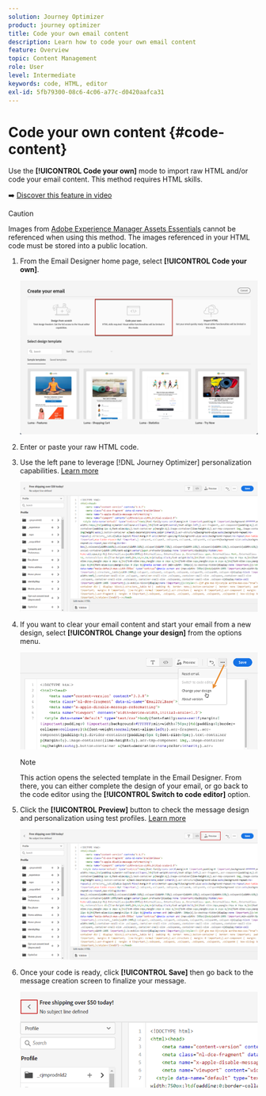 ```yaml
---
solution: Journey Optimizer
product: journey optimizer
title: Code your own email content
description: Learn how to code your own email content
feature: Overview
topic: Content Management
role: User
level: Intermediate
keywords: code, HTML, editor
exl-id: 5fb79300-08c6-4c06-a77c-d0420aafca31
---
```

# Code your own content {#code-content}

Use the **[!UICONTROL Code your own]** mode to import raw HTML and/or code your email content. This method requires HTML skills.

➡️ [Discover this feature in video](#video)

>[!CAUTION]
>
> Images from [Adobe Experience Manager Assets Essentials](../content-management/assets-essentials.md) cannot be referenced when using this method. The images referenced in your HTML code must be stored into a public location. 

1. From the Email Designer home page, select **[!UICONTROL Code your own]**.

    ![](assets/code-your-own.png)

1. Enter or paste your raw HTML code. 

1. Use the left pane to leverage [!DNL Journey Optimizer] personalization capabilities. [Learn more](../personalization/personalize.md)

    ![](assets/code-editor.png)

1. If you want to clear your email content and start your email from a new design, select **[!UICONTROL Change your design]** from the options menu.
    
    ![](assets/code-editor-change-design.png)

    >[!NOTE]
    >
    >This action opens the selected template in the Email Designer. From there, you can either complete the design of your email, or go back to the code editor using the **[!UICONTROL Switch to code editor]** option.

1. Click the **[!UICONTROL Preview]** button to check the message design and personalization using test profiles. [Learn more](preview.md)

    ![](assets/code-editor-preview.png)

1. Once your code is ready, click **[!UICONTROL Save]** then go back to the message creation screen to finalize your message.

    ![](assets/code-editor-save.png)
